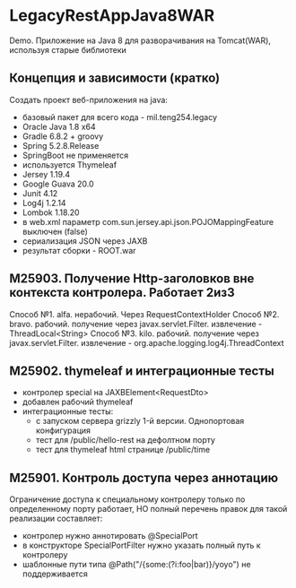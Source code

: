 # LegacyRestAppJava8WAR

Demo. Приложение на Java 8 для разворачивания на Tomcat(WAR), используя старые библиотеки

## Концепция и зависимости (кратко)

Создать проект веб-приложения на java:

- базовый пакет для всего кода - mil.teng254.legacy
- Oracle Java 1.8 x64
- Gradle 6.8.2 + groovy
- Spring 5.2.8.Release
- SpringBoot не применяется
- используется Thymeleaf
- Jersey 1.19.4
- Google Guava 20.0
- Junit 4.12
- Log4j 1.2.14
- Lombok 1.18.20
- в web.xml параметр com.sun.jersey.api.json.POJOMappingFeature выключен (false)
- сериализация JSON через JAXB
- результат сборки - ROOT.war

[//]: # ([Технические подробности]&#40;docs-dev/tech-notes.md&#41;)

## M25903. Получение Http-заголовков вне контекста контролера. Работает 2из3
Способ №1. alfa. нерабочий. Через RequestContextHolder
Способ №2. bravo. рабочий. получение через javax.servlet.Filter. извлечение - ThreadLocal&lt;String&gt;
Способ №3. kilo. рабочий. получение через javax.servlet.Filter. извлечение - org.apache.logging.log4j.ThreadContext

## M25902. thymeleaf и интеграционные тесты

- контролер special на JAXBElement&lt;RequestDto&gt;
- добавлен рабочий thymeleaf
- интеграционные тесты:
  - с запуском сервера grizzly 1-й версии. Однопортовая конфигурация
  - тест для /public/hello-rest на дефолтном порту
  - тест для thymeleaf html странице /public/time

## M25901. Контроль доступа через аннотацию

Ограничение доступа к специальному контролеру только
по определенному порту работает, НО полный перечень правок для
такой реализации составляет:

- контролер нужно аннотировать @SpecialPort
- в конструкторе SpecialPortFilter нужно указать полный путь к контролеру
- шаблонные пути типа @Path("/{some:(?i:foo|bar)}/yoyo") не поддерживается
